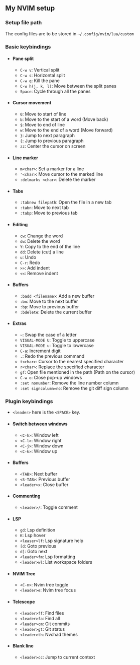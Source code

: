 ## My NVIM setup

### Setup file path

The config files are to be stored in `~/.config/nvim/lua/custom`

### Basic keybindings

- #### Pane split
  - `C-w v`: Vertical split
  - `C-w s`: Horizontal split
  - `C-w q`: Kill the pane
  - `C-w h(j, k, l)`: Move between the split panes
  - `Space`: Cycle through all the panes

- #### Cursor movement
  - `0`: Move to start of line
  - `b`: Move to the start of a word (Move back)
  - `$`: Move to end of line
  - `w`: Move to the end of a word (Move forward)
  - `}`: Jump to next paragraph
  - `{`: Jump to previous paragraph
  - `zz`: Center the cursor on screen

- #### Line marker
  - `m<char>`: Set a marker for a line
  - `'<char>`: Move cursor to the marked line
  - `:delmarks <char>`: Delete the marker

- #### Tabs
  - `:tabnew filepath`: Open the file in a new tab
  - `:tabn`: Move to next tab
  - `:tabp`: Move to previous tab

- #### Editing
  - `cw`: Change the word
  - `dw`: Delete the word
  - `Y`: Copy to the end of the line
  - `dd`: Delete (cut) a line
  - `u`: Undo
  - `C-r`: Redo
  - `>>`: Add indent
  - `<<`: Remove indent

- #### Buffers
  - `:badd <filename>`: Add a new buffer
  - `:bn`: Move to the next buffer
  - `:bp`: Move to previous buffer
  - `:bdelete`: Delete the current buffer

- #### Extras
  - `~`: Swap the case of a letter
  - `VISUAL-MODE U`: Toggle to uppercase
  - `VISUAL-MODE u`: Toggle to lowercase
  - `C-a`: Increment digit
  - `.`: Redo the previous command
  - `t<char>`: Cursor to the nearest specified character
  - `r<char>`: Replace the specified character
  - `gf`: Open file mentioned in the path (Path on the cursor)
  - `C-w o`: Close pop-up windows
  - `:set nonumber`: Remove the line number column
  - `:set signcolumn=no`: Remove the git diff sign column

### Plugin keybindings
- `<leader>` here is the `<SPACE>` key.
- #### Switch between windows
  - `<C-h>`: Window left
  - `<C-l>`: Window right
  - `<C-j>`: Window down
  - `<C-k>`: Window up

- #### Buffers
  - `<TAB>`: Next buffer
  - `<S-TAB>`: Previous buffer
  - `<leader>x`: Close buffer

- #### Commenting
  - `<leader>/`: Toggle comment

- #### LSP
  - `gd`: Lsp definition
  - `K`: Lsp hover
  - `<leaser>lf`: Lsp signature help
  - `[d`: Goto previous
  - `d]`: Goto next
  - `<leader>fm`: Lsp formatting
  - `<leader>wl`: List workspace folders

- #### NVIM Tree
  - `<C-n>`: Nvim tree toggle
  - `<leader>e`: Nvim tree focus

- #### Telescope
  -  `<leader>ff`: Find files
  -  `<leader>fa`: Find all
  -  `<leader>cm`: Git commits
  -  `<leader>gt`: Git status
  -  `<leader>th`: Nvchad themes

- #### Blank line
  -  `<leader>cc`: Jump to current context


